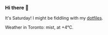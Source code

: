 ### Hi there :wave:

It's Saturday! I might be fiddling with my [dotfiles](https://github.com/bewuethr/dotfiles).

Weather in Toronto: mist, at +4°C.
